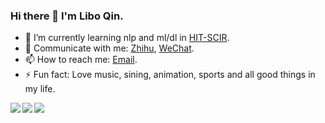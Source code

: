 ### Hi there 👋 I'm Libo Qin.

- 🌱 I’m currently learning nlp and ml/dl in [HIT-SCIR](http://ir.hit.edu.cn/).
- 💬 Communicate with me: [Zhihu](https://www.zhihu.com/people/qinlibo_nlp), [WeChat](https://mp.weixin.qq.com/s/VhZW2qS_UC3kUdXhvAVKxA).
- 📫 How to reach me: [Email](mailto:lbqin@ir.hit.edu.cn).
- ⚡ Fun fact: Love music, sining, animation, sports and all good things in my life.

<a href="https://yizhen20133868.github.io/">
  <img align="left" src="https://github-readme-stats.vercel.app/api?username=yizhen20133868&count_private=true&show_icons=true" />
</a>  

<!--
<a href="https://yizhen20133868.github.io/">
    <img align="left" src="https://github-readme-stats.vercel.app/api/top-langs/?username=yizhen20133868&hide=HTML,PostScript,JavaScript,Java,CSS&layout=compact" />
</a>
-->
<a href="https://github.com/yizhen20133868/Awesome-SLU-Survey">
  <img align="left" src="https://github-readme-stats.vercel.app/api/pin/?username=yizhen20133868&repo=Awesome-SLU-Survey" />
</a>

<a href="https://github.com/yizhen20133868/Awesome-SLU-Survey">
  <img align="left" src="https://github-readme-stats.vercel.app/api/pin/?username=yizhen20133868&repo=MIT-Linear-Algebra-Notes" />
</a>





<!--
- 🔭 I’m currently working on ...
- 🌱 I’m currently learning ...
- 👯 I’m looking to collaborate on ...
- 🤔 I’m looking for help with ...
- 💬 Ask me about ...
- 📫 How to reach me: ...
- 😄 Pronouns: ...
- ⚡ Fun fact: ...
-->
